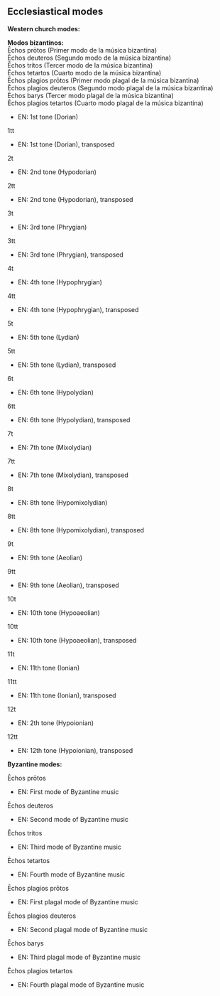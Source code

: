 ## Ecclesiastical modes
**Western church modes:**

**Modos bizantinos:**  
Ēchos prōtos (Primer modo de la música bizantina)  
Ēchos deuteros (Segundo modo de la música bizantina)  
Ēchos tritos (Tercer modo de la música bizantina)  
Ēchos tetartos (Cuarto modo de la música bizantina)  
Ēchos plagios prōtos (Primer modo plagal de la música bizantina)  
Ēchos plagios deuteros (Segundo modo plagal de la música bizantina)  
Ēchos barys (Tercer modo plagal de la música bizantina)  
Ēchos plagios tetartos (Cuarto modo plagal de la música bizantina)

- EN: 1st tone (Dorian)

1tt

- EN: 1st tone (Dorian), transposed

2t

- EN: 2nd tone (Hypodorian)

2tt

- EN: 2nd tone (Hypodorian), transposed

3t

- EN: 3rd tone (Phrygian)

3tt

- EN: 3rd tone (Phrygian), transposed

4t

- EN: 4th tone (Hypophrygian)

4tt

- EN: 4th tone (Hypophrygian), transposed

5t

- EN: 5th tone (Lydian)

5tt

- EN: 5th tone (Lydian), transposed

6t

- EN: 6th tone (Hypolydian)

6tt

- EN: 6th tone (Hypolydian), transposed

7t

- EN: 7th tone (Mixolydian)

7tt

- EN: 7th tone (Mixolydian), transposed

8t

- EN: 8th tone (Hypomixolydian)

8tt

- EN: 8th tone (Hypomixolydian), transposed

9t

- EN: 9th tone (Aeolian)

9tt

- EN: 9th tone (Aeolian), transposed

10t

- EN: 10th tone (Hypoaeolian)

10tt

- EN: 10th tone (Hypoaeolian), transposed

11t

- EN: 11th tone (Ionian)

11tt

- EN: 11th tone (Ionian), transposed

12t

- EN: 2th tone (Hypoionian)

12tt

- EN: 12th tone (Hypoionian), transposed

**Byzantine modes:**

Ēchos prōtos

- EN: First mode of Byzantine music

Ēchos deuteros

- EN: Second mode of Byzantine music

Ēchos tritos

- EN: Third mode of Byzantine music

Ēchos tetartos

- EN: Fourth mode of Byzantine music

Ēchos plagios prōtos

- EN: First plagal mode of Byzantine music

Ēchos plagios deuteros

- EN: Second plagal mode of Byzantine music

Ēchos barys

- EN: Third plagal mode of Byzantine music

Ēchos plagios tetartos

- EN: Fourth plagal mode of Byzantine music
